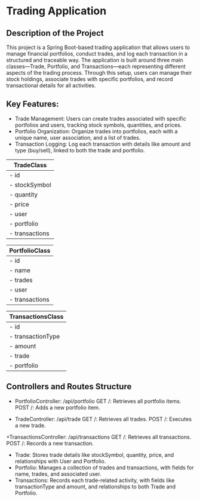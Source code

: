 # Trading Application

## Description of the Project

This project is a Spring Boot-based trading application that allows users to manage financial portfolios, conduct trades, and log each transaction in a structured and traceable way. The application is built around three main classes—Trade, Portfolio, and Transactions—each representing different aspects of the trading process. Through this setup, users can manage their stock holdings, associate trades with specific portfolios, and record transactional details for all activities.


## Key Features:

+ Trade Management: Users can create trades associated with specific portfolios and users, tracking stock symbols, 
  quantities, and prices.
+ Portfolio Organization: Organize trades into portfolios, each with a unique name, user association, and a list of 
  trades.
+ Transaction Logging: Log each transaction with details like amount and type (buy/sell), linked to both the trade 
  and portfolio.




|    TradeClass     |                                                             
|-------------------|
|  - id             |
|  - stockSymbol    |
|  - quantity       |
|  - price          |
|  - user           |
|  - portfolio      |
|  - transactions   |


|   PortfolioClass   |
|--------------------|
|  - id             |
|  - name           |
|  - trades         |
|  - user           |
|  - transactions    |

|  TransactionsClass    |
|-----------------------|
|  - id                 |
|  - transactionType    |
|  - amount             |
|  - trade              |
|  - portfolio          |




## Controllers and Routes Structure
+ PortfolioController: /api/portfolio
GET /: Retrieves all portfolio items.
POST /: Adds a new portfolio item.


+ TradeController: /api/trade
GET /: Retrieves all trades.
POST /: Executes a new trade.

+TransactionsController: /api/transactions
GET /: Retrieves all transactions.
POST /: Records a new transaction.





+ Trade: Stores trade details like stockSymbol, quantity, price, and relationships with User and Portfolio.
+ Portfolio: Manages a collection of trades and transactions, with fields for name, trades, and associated user.
+ Transactions: Records each trade-related activity, with fields like transactionType and amount, and relationships 
  to both Trade and Portfolio.
